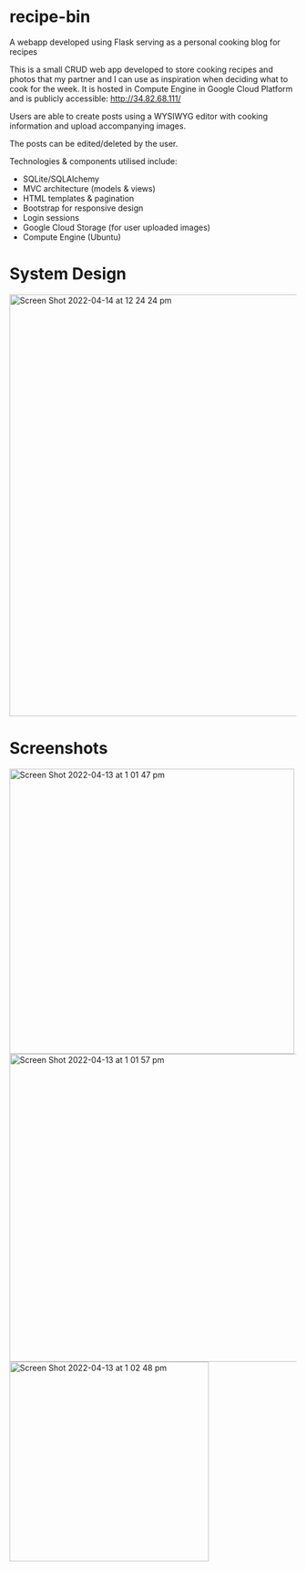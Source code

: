 # recipe-bin
A webapp developed using Flask serving as a personal cooking blog for recipes


This is a small CRUD web app developed to store cooking recipes and photos that my partner and I can use as inspiration when deciding what to cook for the week. It is hosted in Compute Engine in Google Cloud Platform and is publicly accessible: http://34.82.68.111/ 

Users are able to create posts using a WYSIWYG editor with cooking information and upload accompanying images.

The posts can be edited/deleted by the user.

Technologies & components utilised include:
* SQLite/SQLAlchemy
* MVC architecture (models & views) 
* HTML templates & pagination
* Bootstrap for responsive design
* Login sessions 
* Google Cloud Storage (for user uploaded images) 
* Compute Engine (Ubuntu) 

# System Design

<img width="740" alt="Screen Shot 2022-04-14 at 12 24 24 pm" src="https://user-images.githubusercontent.com/19522573/163301543-fe73ad3b-1a59-4561-92c8-935ecee9cf34.png">

# Screenshots

<img width="500" alt="Screen Shot 2022-04-13 at 1 01 47 pm" src="https://user-images.githubusercontent.com/19522573/163300579-a38b7913-b7cd-46c1-b1cc-86491802ad23.png">

<img width="540" alt="Screen Shot 2022-04-13 at 1 01 57 pm" src="https://user-images.githubusercontent.com/19522573/163300590-c60508e1-197c-465a-b61d-c10b40158043.png">

<img width="350" alt="Screen Shot 2022-04-13 at 1 02 48 pm" src="https://user-images.githubusercontent.com/19522573/163300595-4a19db98-2694-42ac-a6bc-fca972b93396.png">
